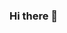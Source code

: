 ### Hi there 👋

<!--
**Speeddesign1/Speeddesign1** is a ✨ _special_ ✨ repository because its `README.md` (this file) appears on your GitHub profile.

Here are some ideas to get you started:

- 🔭 I’m currently working on Brand Design 
- 🌱 I’m currently learning Brand Strategy and advertising 
- 👯 I’m looking to collaborate on Brand Design and Strategy projects 
- 🤔 I’m looking for help with jobs
- 💬 Ask me about ...
- 📫 How to reach me:through my mail Onyewuchidaniel6@gmail.com 
- 😄 Pronouns: ...
- ⚡ Fun fact: ... 
-->

